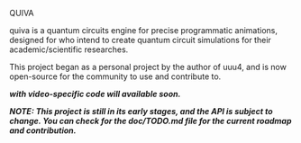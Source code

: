 QUIVA

quiva is a quantum circuits engine for precise programmatic animations, designed for who intend to create quantum circuit simulations for their academic/scientific researches.

This project began as a personal project by the author of uuu4,
and is now open-source for the community to use and contribute to.

***with video-specific code will available soon.***


***NOTE: This project is still in its early stages, and the API is subject to change. You can check for the doc/TODO.md file for the current roadmap and contribution.***
